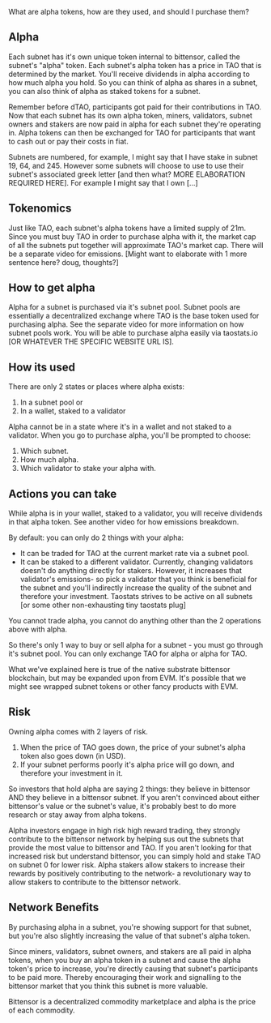 What are alpha tokens, how are they used, and should I purchase them?

Alpha
------------------------
Each subnet has it's own unique token internal to bittensor, called the subnet's "alpha" token.  Each subnet's alpha token has a price in TAO that is determined by the market.
You'll receive dividends in alpha according to how much alpha you hold.  So you can think of alpha as shares in a subnet, you can also think of alpha as staked tokens for a subnet.

Remember before dTAO, participants got paid for their contributions in TAO.  Now that each subnet has its own alpha token, miners, validators, subnet owners and stakers are now paid in alpha for each subnet they're operating in.  Alpha tokens can then be exchanged for TAO for participants that want to cash out or pay their costs in fiat.

Subnets are numbered, for example, I might say that I have stake in subnet 19, 64, and 245.  However some subnets will choose to use to use their subnet's associated greek letter [and then what? MORE ELABORATION REQUIRED HERE].  For example I might say that I own [...]

Tokenomics
------------------------
Just like TAO, each subnet's alpha tokens have a limited supply of 21m.  Since you must buy TAO in order to purchase alpha with it, the market cap of all the subnets put together will approximate TAO's market cap.  There will be a separate video for emissions.
[Might want to elaborate with 1 more sentence here? doug, thoughts?]


How to get alpha
-------------------------
Alpha for a subnet is purchased via it's subnet pool.  Subnet pools are essentially a decentralized exchange where TAO is the base token used for purchasing alpha.  See the separate video for more information on how subnet pools work.  You will be able to purchase alpha easily via taostats.io [OR WHATEVER THE SPECIFIC WEBSITE URL IS].


How its used
-------------------------
There are only 2 states or places where alpha exists:

1. In a subnet pool
or
2. In a wallet, staked to a validator

Alpha cannot be in a state where it's in a wallet and not staked to a validator.  When you go to purchase alpha, you'll be prompted to choose:

1. Which subnet.
2. How much alpha.
3. Which validator to stake your alpha with.


Actions you can take
---------------------------
While alpha is in your wallet, staked to a validator, you will receive dividends in that alpha token.  See another video for how emissions breakdown.

By default: you can only do 2 things with your alpha:
* It can be traded for TAO at the current market rate via a subnet pool.
* It can be staked to a different validator.  Currently, changing validators doesn't do anything directly for stakers.  However, it increases that validator's emissions- so pick a validator that you think is beneficial for the subnet and you'll indirectly increase the quality of the subnet and therefore your investment.  Taostats strives to be active on all subnets [or some other non-exhausting tiny taostats plug]

You cannot trade alpha, you cannot do anything other than the 2 operations above with alpha.

So there's only 1 way to buy or sell alpha for a subnet - you must go through it's subnet pool.  You can only exchange TAO for alpha or alpha for TAO.

What we've explained here is true of the native substrate bittensor blockchain, but may be expanded upon from EVM.  It's possible that we might see wrapped subnet tokens or other fancy products with EVM.


Risk
-----------------
Owning alpha comes with 2 layers of risk.

1. When the price of TAO goes down, the price of your subnet's alpha token also goes down (in USD).
2. If your subnet performs poorly it's alpha price will go down, and therefore your investment in it.

So investors that hold alpha are saying 2 things: they believe in bittensor AND they believe in a bittensor subnet.  If you aren't convinced about either bittensor's value or the subnet's value, it's probably best to do more research or stay away from alpha tokens.

Alpha investors engage in high risk high reward trading, they strongly contribute to the bittensor network by helping sus out the subnets that provide the most value to bittensor and TAO.  If you aren't looking for that increased risk but understand bittensor, you can simply hold and stake TAO on subnet 0 for lower risk.  Alpha stakers allow stakers to increase their rewards by positively contributing to the network- a revolutionary way to allow stakers to contribute to the bittensor network.

Network Benefits
----------------
By purchasing alpha in a subnet, you're showing support for that subnet, but you're also slightly increasing the value of that subnet's alpha token.

Since miners, validators, subnet owners, and stakers are all paid in alpha tokens, when you buy an alpha token in a subnet and cause the alpha token's price to increase, you're directly causing that subnet's participants to be paid more.  Thereby encouraging their work and signalling to the bittensor market that you think this subnet is more valuable.

Bittensor is a decentralized commodity marketplace and alpha is the price of each commodity.
